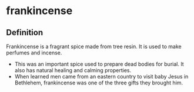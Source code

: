 # frankincense

## Definition

Frankincense is a fragrant spice made from tree resin. It is used to make perfumes and incense.

* This was an important spice used to prepare dead bodies for burial. It also has natural healing and calming properties.
* When learned men came from an eastern country to visit baby Jesus in Bethlehem, frankincense was one of the three gifts they brought him.